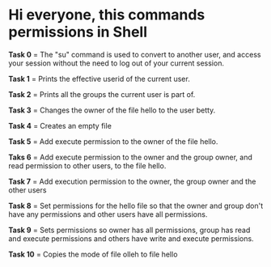 # Hi everyone, this commands permissions in **Shell**

**Task 0** = The "su" command is used to convert to another user, and access your session without the need to log out of your current session.

**Task 1** = Prints the effective userid of the current user.

**Task 2** = Prints all the groups the current user is part of.

**Task 3** = Changes the owner of the file hello to the user betty.

**Task 4** = Creates an empty file

**Task 5** = Add execute permission to the owner of the file hello.

**Taks 6** = Add execute permission to the owner and the group owner, and read permission to other users, to the file hello.

**Task 7** = Add execution permission to the owner, the group owner and the other users

**Task 8** = Set permissions for the hello file so that the owner and group don't have any permissions and other users have all permissions.

**Task 9** = Sets permissions so owner has all permissions, group has read and execute permissions and others have write and execute permissions.

**Task 10** = Copies the mode of file olleh to file hello
